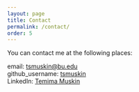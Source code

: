 ```yaml
---
layout: page
title: Contact
permalink: /contact/
order: 5
---
```

You can contact me at the following places: 

email: tsmuskin@bu.edu     
github_username:  [tsmuskin](https://github.com/tsmuskin)  
LinkedIn: [Temima Muskin](https://www.linkedin.com/in/temima-muskin-789586204/)
